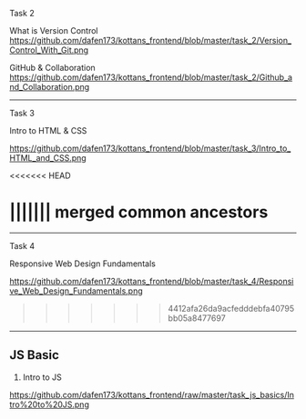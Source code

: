 Task 2

What is Version Control
https://github.com/dafen173/kottans_frontend/blob/master/task_2/Version_Control_With_Git.png

GitHub & Collaboration
https://github.com/dafen173/kottans_frontend/blob/master/task_2/Github_and_Collaboration.png


________________________________________________________________________________________________________________

Task 3

Intro to HTML & CSS

https://github.com/dafen173/kottans_frontend/blob/master/task_3/Intro_to_HTML_and_CSS.png


<<<<<<< HEAD




||||||| merged common ancestors
=======
________________________________________________________________________________________________________________


Task 4

Responsive Web Design Fundamentals

https://github.com/dafen173/kottans_frontend/blob/master/task_4/Responsive_Web_Design_Fundamentals.png

>>>>>>> 4412afa26da9acfedddebfa40795bb05a8477697

________________________________________________________________________________________________________________

## JS Basic


1. Intro to JS


https://github.com/dafen173/kottans_frontend/raw/master/task_js_basics/Intro%20to%20JS.png











